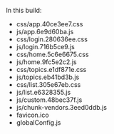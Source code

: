 In this build:

- css/app.40ce3ee7.css
- js/app.6e9d60ba.js
- css/login.280636ee.css
- js/login.716b5ce9.js
- css/home.5c6e6675.css
- js/home.9fc5e2c2.js
- css/topics.e1df871e.css
- js/topics.eb41bd3b.js
- css/list.305e67eb.css
- js/list.e6328355.js
- js/custom.48bec37f.js
- js/chunk-vendors.3eed0ddb.js
- favicon.ico
- globalConfig.js
